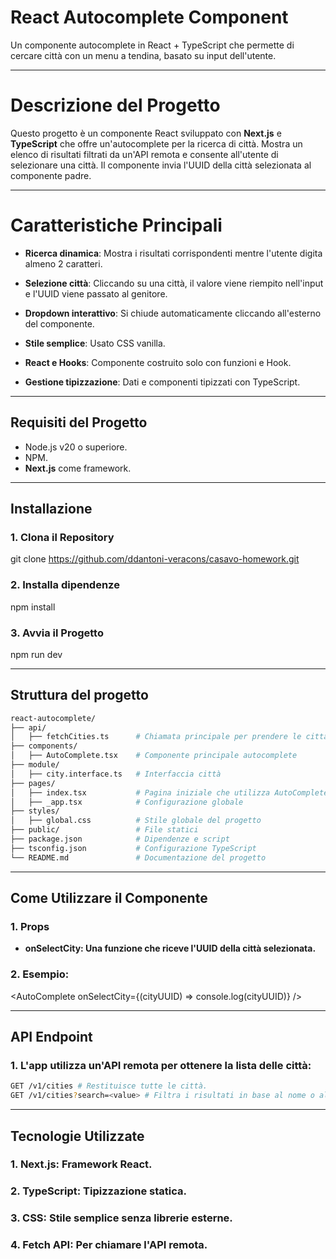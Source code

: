 # React Autocomplete Component

Un componente autocomplete in React + TypeScript che permette di cercare città con 
un menu a tendina, basato su input dell'utente.

---

# Descrizione del Progetto

Questo progetto è un componente React sviluppato con **Next.js** e **TypeScript** che offre un'autocomplete per la ricerca di città. Mostra un elenco di risultati filtrati da un'API remota e consente all'utente di selezionare una città. Il componente invia l'UUID della città selezionata al componente padre.

---

# Caratteristiche Principali

- **Ricerca dinamica**: Mostra i risultati corrispondenti mentre l'utente digita almeno 2 caratteri.

- **Selezione città**: Cliccando su una città, il valore viene riempito nell'input e l'UUID viene passato al genitore.

- **Dropdown interattivo**: Si chiude automaticamente cliccando all'esterno del componente.

- **Stile semplice**: Usato CSS vanilla.

- **React e Hooks**: Componente costruito solo con funzioni e Hook.

- **Gestione tipizzazione**: Dati e componenti tipizzati con TypeScript.

---

## Requisiti del Progetto

- Node.js v20 o superiore.
- NPM.
- **Next.js** come framework.

---

## Installazione

### 1. Clona il Repository
git clone https://github.com/ddantoni-veracons/casavo-homework.git

### 2. Installa dipendenze
npm install

### 3. Avvia il Progetto
npm run dev

---

## Struttura del progetto
```bash
react-autocomplete/
├── api/                    
│   ├── fetchCities.ts      # Chiamata principale per prendere le città
├── components/
│   ├── AutoComplete.tsx    # Componente principale autocomplete
├── module/
│   ├── city.interface.ts   # Interfaccia città
├── pages/
│   ├── index.tsx           # Pagina iniziale che utilizza AutoComplete
│   ├── _app.tsx            # Configurazione globale
├── styles/
│   ├── global.css          # Stile globale del progetto
├── public/                 # File statici
├── package.json            # Dipendenze e script
├── tsconfig.json           # Configurazione TypeScript
└── README.md               # Documentazione del progetto
```
---

## Come Utilizzare il Componente
### 1. Props
- **onSelectCity: Una funzione che riceve l'UUID della città selezionata.**

### 2. Esempio:
<AutoComplete onSelectCity={(cityUUID) => console.log(cityUUID)} />

---

## API Endpoint
### 1. L'app utilizza un'API remota per ottenere la lista delle città:

```bash
GET /v1/cities # Restituisce tutte le città.
GET /v1/cities?search=<value> # Filtra i risultati in base al nome o al paese.
```

---

## Tecnologie Utilizzate

### 1. Next.js: Framework React.
### 2. TypeScript: Tipizzazione statica.
### 3. CSS: Stile semplice senza librerie esterne.
### 4. Fetch API: Per chiamare l'API remota.
